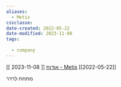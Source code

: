 ```yaml
---
aliases:
  - Metis
cssclasse: 
date-created: 2022-05-22
date-modified: 2023-11-08
tags:
  
  - company
---
```

[[ 2023-11-08 ]]
[אודות - Metis](https://metis.co.il/he/אודות/)
[[2022-05-22]]

מתחת לרדר
